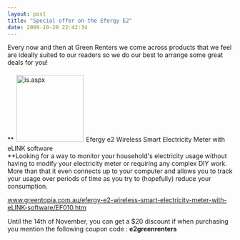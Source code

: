 ```yaml
---
layout: post
title: "Special offer on the Efergy E2"
date: 2009-10-20 22:42:34
---
```


Every now and then at Green Renters we come across products that we feel are ideally suited to our readers so we do our best to arrange some great deals for you!

**<img class="alignleft" style="margin: 6px;" title="is.aspx" src="/sites/default/files/images/is.aspx-150x150.jpg" alt="is.aspx" width="150" height="150" />Efergy e2 Wireless Smart Electricity Meter with eLINK software  
**Looking for a way to monitor your household's electricity usage without having to modify your electricity meter or requiring any complex DIY work. More than that it even connects up to your computer and allows you to track your usage over periods of time as you try to (hopefully) reduce your consumption.

<a href="http://www.greentopia.com.au/efergy-e2-wireless-smart-electricity-meter-with-eLINK-software/EF010.htm" target="_blank">www.greentopia.com.au/efergy-e2-wireless-smart-electricity-meter-with-eLINK-software/EF010.htm</a>

Until the 14th of November, you can get a $20 discount if when purchasing you mention the following coupon code : **e2greenrenters**